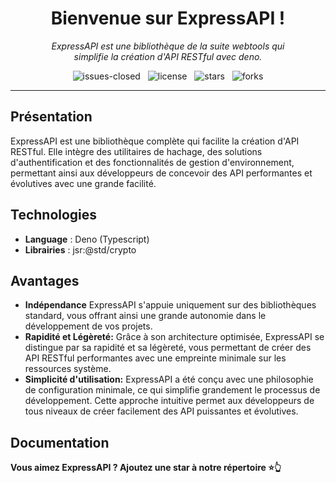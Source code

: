 <h1 align="center">Bienvenue sur ExpressAPI !</h1>

<p align="center">
    <em>
        ExpressAPI est une bibliothèque de la suite webtools qui<br>
        simplifie la création d'API RESTful avec deno.
    </em>
</p>

<p align="center">
    <img src="https://img.shields.io/github/issues-closed/8borane8/webtools-expressapi.svg" alt="issues-closed" />
    &nbsp;
    <img src="https://img.shields.io/github/license/8borane8/webtools-expressapi.svg" alt="license" />
    &nbsp;
    <img src="https://img.shields.io/github/stars/8borane8/webtools-expressapi.svg" alt="stars" />
    &nbsp;
    <img src="https://img.shields.io/github/forks/8borane8/webtools-expressapi.svg" alt="forks" />
</p>

<hr>

## Présentation

ExpressAPI est une bibliothèque complète qui facilite la création d'API RESTful.
Elle intègre des utilitaires de hachage, des solutions d'authentification et des
fonctionnalités de gestion d'environnement, permettant ainsi aux développeurs de
concevoir des API performantes et évolutives avec une grande facilité.

## Technologies

- **Language** : Deno (Typescript)
- **Librairies** : jsr:@std/crypto

## Avantages

- **Indépendance** ExpressAPI s'appuie uniquement sur des bibliothèques
  standard, vous offrant ainsi une grande autonomie dans le développement de vos
  projets.
- **Rapidité et Légèreté:** Grâce à son architecture optimisée, ExpressAPI se
  distingue par sa rapidité et sa légèreté, vous permettant de créer des API
  RESTful performantes avec une empreinte minimale sur les ressources système.
- **Simplicité d'utilisation:** ExpressAPI a été conçu avec une philosophie de
  configuration minimale, ce qui simplifie grandement le processus de
  développement. Cette approche intuitive permet aux développeurs de tous
  niveaux de créer facilement des API puissantes et évolutives.

## Documentation

**Vous aimez ExpressAPI ? Ajoutez une star à notre répertoire ⭐👆**
